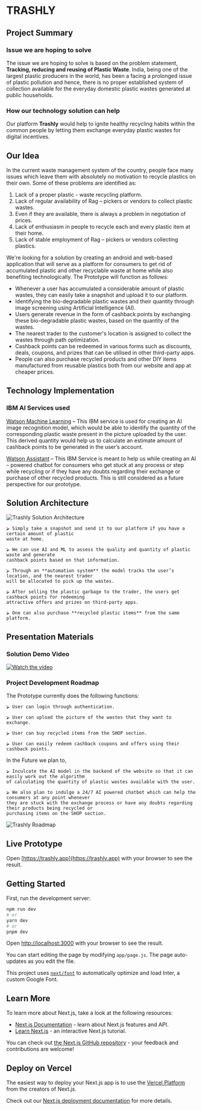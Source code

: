 # TRASHLY

## Project Summary

### Issue we are hoping to solve
The issue we are hoping to solve is based on the problem statement, **Tracking, reducing and reusing of Plastic Waste**. India, being one of the largest plastic producers in the world, has been a facing a prolonged issue of plastic pollution and hence, there is no proper established system of collection available for the everyday domestic plastic wastes generated at public households.

### How our technology solution can help

Our platform **Trashly** would help to ignite healthy recycling habits within the common people by letting them exchange everyday plastic wastes for digital incentives.

## Our Idea
In the current waste management system of the country, people face many issues which leave them with absolutely no motivation to recycle plastics on their own. Some of these problems are identified as:

1. Lack of a proper plastic - waste recycling platform.
2. Lack of regular availability of Rag – pickers or vendors to collect plastic wastes.
3. Even if they are available, there is always a problem in negotiation of prices.
4. Lack of enthusiasm in people to recycle each and every plastic item at their home.
5. Lack of stable employment of Rag – pickers or vendors collecting plastics.

We're looking for a solution by creating an android and web-based application that will serve as a platform for consumers to get rid of accumulated plastic and other recyclable waste at home while also benefiting technologically. The Prototype will function as follows:

 - Whenever a user has accumulated a considerable amount of plastic wastes, they can easily take a snapshot and upload it to our platform.
 - Identifying the bio-degradable plastic wastes and their quantity through image screening using Artificial Intelligence (AI).
 - Users generate revenue in the form of cashback points by exchanging these bio-degradable plastic wastes, based on the quantity of the wastes.
 - The nearest trader to the customer's location is assigned to collect the wastes through path optimization.
 - Cashback points can be redeemed in various forms such as discounts, deals, coupons, and prizes that can be utilised in other third-party apps.
 - People can also purchase recycled products and other DIY items manufactured from reusable plastics both from our website and app at cheaper prices.

## Technology Implementation

### IBM AI Services used


[Watson Machine Learning](https://cloud.ibm.com/catalog/services/watson-machine-learningcatalog_query=aHR0cHM6Ly9jbG91ZC5pYm0uY29tL2NhdGFsb2c%2FY2F0ZWdvcnk9YWkjc2VydmljZXM%3D) – This IBM service is used for creating an AI image recognition model, which would be able to identify the quantity of the corresponding plastic waste present in the picture uploaded by the user. This derived quantity would help us to calculate an estimate amount of cashback points to be generated in the user’s account.  

[Watson Assistant](https://cloud.ibm.com/catalog/services/watson-assistant) – This IBM Service is meant to help us while creating an AI – powered chatbot for consumers who get stuck at any process or step while recycling or if they have any doubts regarding their exchange or purchase of other recycled products. This is still considered as a future perspective for our prototype.

## Solution Architecture

![Trashly Solution Architecture](https://github.com/Call-for-Code-Global-Challenge-2023/trashly/assets/74723804/32f3067a-8c41-4873-86fe-226f78f49e6c)


    ⮚ Simply take a snapshot and send it to our platform if you have a certain amount of plastic
    waste at home. 
 
    ⮚ We can use AI and ML to assess the quality and quantity of plastic waste and generate
    cashback points based on that information.  
  
    ⮚ Through an **automation system** the model tracks the user’s location, and the nearest trader
    will be allocated to pick up the wastes.  
 
    ⮚ After selling the plastic garbage to the trader, the users get cashback points for redeeming
    attractive offers and prizes on third-party apps.  
 
    ⮚ One can also purchase **recycled plastic items** from the same platform.


## Presentation Materials

### Solution Demo Video

[![Watch the video](https://img.youtube.com/vi/w4eNkiQAR4Q/hqdefault.jpg)](https://www.youtube.com/embed/w4eNkiQAR4Q)

### Project Development Roadmap

The Prototype currently does the following functions:
    
    ⮚ User can login through authentication.
 
    ⮚ User can upload the picture of the wastes that they want to exchange.
 
    ⮚ User can buy recycled items from the SHOP section.
 
    ⮚ User can easily redeem cashback coupons and offers using their cashback points.
 
In the Future we plan to, 

    ⮚ Inculcate the AI model in the backend of the website so that it can easily work out the algorithm
    of calculating the quantity of plastic wastes available with the user.

    ⮚ We also plan to indulge a 24/7 AI powered chatbot which can help the consumers at any point whenever
    they are stuck with the exchange process or have any doubts regarding their products being recycled or 
    purchasing items on the SHOP section.

![Trashly Roadmap](https://github.com/Call-for-Code-Global-Challenge-2023/trashly/assets/74723804/bd3ae82b-eaa6-4818-b496-275698b4d4a5)

## Live Prototype

Open [https://trashly.app](https://trashly.app) with your browser to see the result.

## Getting Started

First, run the development server:

```bash
npm run dev
# or
yarn dev
# or
pnpm dev
```

Open [http://localhost:3000](http://localhost:3000) with your browser to see the result.

You can start editing the page by modifying `app/page.js`. The page auto-updates as you edit the file.

This project uses [`next/font`](https://nextjs.org/docs/basic-features/font-optimization) to automatically optimize and load Inter, a custom Google Font.

## Learn More

To learn more about Next.js, take a look at the following resources:

- [Next.js Documentation](https://nextjs.org/docs) - learn about Next.js features and API.
- [Learn Next.js](https://nextjs.org/learn) - an interactive Next.js tutorial.

You can check out [the Next.js GitHub repository](https://github.com/vercel/next.js/) - your feedback and contributions are welcome!

## Deploy on Vercel

The easiest way to deploy your Next.js app is to use the [Vercel Platform](https://vercel.com/new?utm_medium=default-template&filter=next.js&utm_source=create-next-app&utm_campaign=create-next-app-readme) from the creators of Next.js.

Check out our [Next.js deployment documentation](https://nextjs.org/docs/deployment) for more details.

